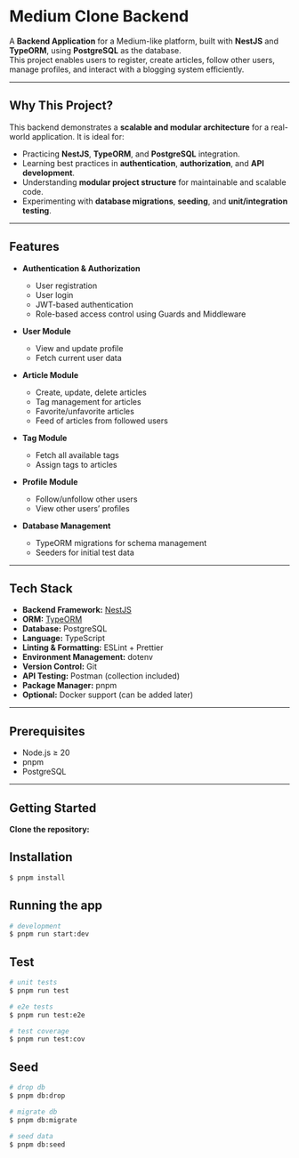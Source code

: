 # Medium Clone Backend

A **Backend Application** for a Medium-like platform, built with **NestJS** and **TypeORM**, using **PostgreSQL** as the database.  
This project enables users to register, create articles, follow other users, manage profiles, and interact with a blogging system efficiently.

---

## Why This Project?

This backend demonstrates a **scalable and modular architecture** for a real-world application. It is ideal for:

- Practicing **NestJS**, **TypeORM**, and **PostgreSQL** integration.
- Learning best practices in **authentication**, **authorization**, and **API development**.
- Understanding **modular project structure** for maintainable and scalable code.
- Experimenting with **database migrations**, **seeding**, and **unit/integration testing**.

---

## Features

- **Authentication & Authorization**
  - User registration
  - User login
  - JWT-based authentication
  - Role-based access control using Guards and Middleware

- **User Module**
  - View and update profile
  - Fetch current user data

- **Article Module**
  - Create, update, delete articles
  - Tag management for articles
  - Favorite/unfavorite articles
  - Feed of articles from followed users

- **Tag Module**
  - Fetch all available tags
  - Assign tags to articles

- **Profile Module**
  - Follow/unfollow other users
  - View other users’ profiles

- **Database Management**
  - TypeORM migrations for schema management
  - Seeders for initial test data

---

## Tech Stack

- **Backend Framework:** [NestJS](https://nestjs.com/)
- **ORM:** [TypeORM](https://typeorm.io/)
- **Database:** PostgreSQL
- **Language:** TypeScript
- **Linting & Formatting:** ESLint + Prettier
- **Environment Management:** dotenv
- **Version Control:** Git
- **API Testing:** Postman (collection included)
- **Package Manager:** pnpm
- **Optional:** Docker support (can be added later)

---

## Prerequisites

- Node.js ≥ 20
- pnpm
- PostgreSQL

---

## Getting Started

 **Clone the repository:**
## Installation

```bash
$ pnpm install
```

## Running the app

```bash
# development
$ pnpm run start:dev
```

## Test

```bash
# unit tests
$ pnpm run test

# e2e tests
$ pnpm run test:e2e

# test coverage
$ pnpm run test:cov
```

## Seed

```bash
# drop db
$ pnpm db:drop

# migrate db
$ pnpm db:migrate

# seed data
$ pnpm db:seed
```
